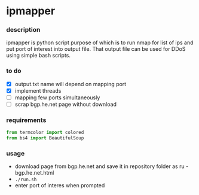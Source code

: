 # ipmapper

### description

ipmapper is python script purpose of which is to run nmap for list of ips and put port of interest into output file. 
That output file can be used for DDoS using simple bash scripts.

### to do
- [x] output.txt name will depend on mapping port
- [x] implement threads
- [ ] mapping few ports simultaneously
- [ ] scrap bgp.he.net page without download

### requirements
```python
from termcolor import colored 
from bs4 import BeautifulSoup
```

### usage

* download page from bgp.he.net and save it in repository folder as ru - bgp.he.net.html
* ``` ./run.sh ```
* enter port of interes when prompted
